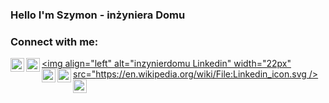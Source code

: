 ### Hello I'm Szymon - inżyniera Domu

### Connect with me:

[<img align="left" alt="inzynierdomu.pl Blog" width="22px" src="https://www.inzynierdomu.pl/wp-content/uploads/2017/01/cropped-ID_logo-sygnetblue-1.png"/>][website]
[<img align="left" alt="inzynierdomu Youtube" width="22px" src="https://commons.wikimedia.org/wiki/File:YouTube_social_white_squircle.svg"/>][youtube]
[<img align="left" alt="inzynierdomu Linkedin" width="22px" src="https://en.wikipedia.org/wiki/File:Linkedin_icon.svg />][linkedin]
[<img align="left" alt="inzynierdomu Instagram" width="22px" src="https://upload.wikimedia.org/wikipedia/commons/9/96/Instagram.svg"/>][instagram]
[<img align="left" alt="inzynierdomu Facebook" width="22px" src="https://commons.wikimedia.org/wiki/File:Facebook_circle_pictogram.svg"/>][facebook]
[<img align="left" alt="inzynierdomu Facebook" width="22px" src="https://uxwing.com/wp-content/themes/uxwing/download/10-brands-and-social-media/discord.svg"/>][discord]


[youtube]: https://www.youtube.com/c/InzynierDomu
[instagram]: https://www.instagram.com/inzynier.domu/ 
[linkedin]: https://www.linkedin.com/in/szymonmarkiewicz/
[website]: https://www.inzynierdomu.pl/
[facebook]: https://www.facebook.com/InzynierDomu/
[discord]: https://discord.gg/S7AA3t3Cxk